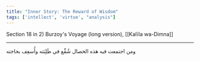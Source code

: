 ```yaml
---
title: "Inner Story: The Reward of Wisdom"
tags: ['intellect', 'virtue', "analysis"]
---
```


 Section 18 in 2) Burzoy's Voyage (long version), [[Kalīla wa-Dimna]]

---
ومن اجتمعت فيه هذه الخصال شُفِّع في طَلِبَته وأُسعِف بحاجته
